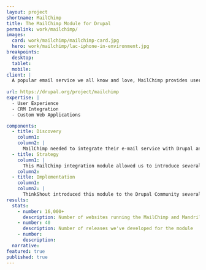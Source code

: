 ```yaml
---
layout: project
shortname: MailChimp
title: The MailChimp Module for Drupal
permalink: work/mailchimp/
images:
  card: work/mailchimp/mailchimp-card.jpg
  hero: work/mailchimp/lac-iphone-in-environment.jpg
breakpoints:
  desktop: 
  tablet: 
  mobile: 
client: |
  A popular email service we all know and love, MailChimp provides users with fresh, responsive tools to create eye-catching email campaigns. We are always excited to integrate Drupal with other great tools, so we were thrilled to take on the development of a robust MailChimp integration module.
  
url: https://drupal.org/project/mailchimp
expertise: |
  - User Experience
  - CRM Integration
  - Custom Web Applications

components:
  - title: Discovery
    column1:
    column2: |
      MailChimp needed to integrate their e-mail service with Drupal and we thought it just made sense to combine these two good-looking, user-friendly platforms. This integration module needed to do more than connect the two. It needed to improve upon the existing system. 
  - title: Strategy
    column1: |
      This MailChimp integration module allowed us to introduce several great features to Drupal. The module enabled visitors to subscribe to MailChimp during site registration while administrators on the back end could create mail lists, sort the captured data, manage their campaigns, and even track anonymous users.  
    column2:
  - title: Implementation
    column1:
    column2: |
      ThinkShout introduced this module to the Drupal Community several years ago and continues to maintain it. It works beautifully with our Mandrill module, providing modern analytics, spam compliance features, and a reliable transactional e-mail system.
results:
  stats:
    - number: 16,000+
      description: Number of websites running the MailChimp and Mandrill modules
    - number: 40
      description: Number of releases we've developed for the module
    - number:
      description:
  narrative:
featured: true
published: true
---
```



